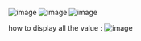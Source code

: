 ![image](https://github.com/user-attachments/assets/5f9a7953-8e2d-4890-ab8c-320390cdaccb)
![image](https://github.com/user-attachments/assets/b54930e4-e2f3-402c-994f-ecf639ceec1b)
![image](https://github.com/user-attachments/assets/5213c354-a258-4411-919e-cb019a5ec1bd)

how to display all the value :
![image](https://github.com/user-attachments/assets/000e1503-2254-4b33-aa3c-edfdc50ca82e)


